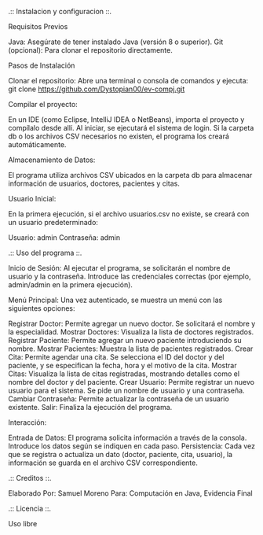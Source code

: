 .:: Instalacion y configuracion ::.

Requisitos Previos

Java: Asegúrate de tener instalado Java (versión 8 o superior).
    Git (opcional): Para clonar el repositorio directamente.

Pasos de Instalación

Clonar el repositorio:
    Abre una terminal o consola de comandos y ejecuta:
    git clone https://github.com/Dystopian00/ev-compj.git

Compilar el proyecto:

En un IDE (como Eclipse, IntelliJ IDEA o NetBeans), importa el proyecto y compílalo desde allí.
    Al iniciar, se ejecutará el sistema de login. Si la carpeta db o los archivos CSV necesarios no existen, el programa los creará automáticamente.

Almacenamiento de Datos:

El programa utiliza archivos CSV ubicados en la carpeta db para almacenar información de usuarios, doctores, pacientes y citas.

Usuario Inicial:

En la primera ejecución, si el archivo usuarios.csv no existe, se creará con un usuario predeterminado:

Usuario: admin
Contraseña: admin


.:: Uso del programa ::.

Inicio de Sesión:
Al ejecutar el programa, se solicitarán el nombre de usuario y la contraseña. Introduce las credenciales correctas (por ejemplo, admin/admin en la primera ejecución).

Menú Principal:
Una vez autenticado, se muestra un menú con las siguientes opciones:

Registrar Doctor:
    Permite agregar un nuevo doctor. Se solicitará el nombre y la especialidad.
    Mostrar Doctores:
    Visualiza la lista de doctores registrados.
    Registrar Paciente:
    Permite agregar un nuevo paciente introduciendo su nombre.
    Mostrar Pacientes:
    Muestra la lista de pacientes registrados.
    Crear Cita:
    Permite agendar una cita. Se selecciona el ID del doctor y del paciente, y se especifican la fecha, hora y el motivo de la cita.
    Mostrar Citas:
    Visualiza la lista de citas registradas, mostrando detalles como el nombre del doctor y del paciente.
    Crear Usuario:
    Permite registrar un nuevo usuario para el sistema. Se pide un nombre de usuario y una contraseña.
    Cambiar Contraseña:
    Permite actualizar la contraseña de un usuario existente.
    Salir:
    Finaliza la ejecución del programa.

Interacción:

Entrada de Datos:
    El programa solicita información a través de la consola. Introduce los datos según se indiquen en cada paso.
    Persistencia:
    Cada vez que se registra o actualiza un dato (doctor, paciente, cita, usuario), la información se guarda en el archivo CSV correspondiente.


.:: Creditos ::.

Elaborado Por:
    Samuel Moreno
Para:
    Computación en Java, Evidencia Final

.:: Licencia ::.

Uso libre